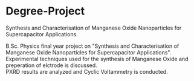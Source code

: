 # Degree-Project
Synthesis and Characterisation of Manganese Oxide Nanoparticles for Supercapacitor Applications.

B.Sc. Physics final year project on "Synthesis and Characterisation of Manganese Oxide Nanoparticles for Supercapacitor Applications".
<br>Experimental techniques used for the synthesis of Manganese Oxide and preperation of elctrode is discussed.
<br>PXRD results are analyzed and Cyclic Voltammetry is conducted. 
